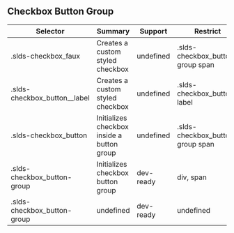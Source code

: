 

## Checkbox Button Group

| Selector | Summary | Support | Restrict | Variant |
|-------|-------|-------|-------|-------|
| .slds-checkbox_faux | Creates a custom styled checkbox | undefined | .slds-checkbox_button-group span | undefined |
| .slds-checkbox_button__label | Creates a custom styled checkbox | undefined | .slds-checkbox_button label | undefined |
| .slds-checkbox_button | Initializes checkbox inside a button group | undefined | .slds-checkbox_button-group span | undefined |
| .slds-checkbox_button-group | Initializes checkbox button group | dev-ready | div, span | true |
| .slds-checkbox_button-group | undefined | dev-ready | undefined | undefined |